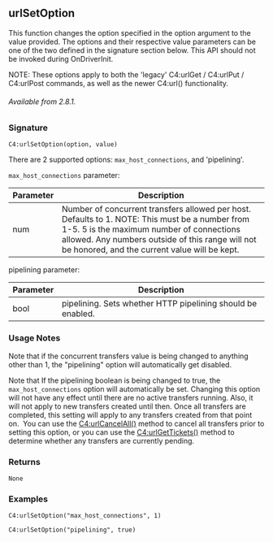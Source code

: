 ## urlSetOption

This function changes the option specified in the option argument to the value provided. The options and their respective value parameters can be one of the two defined in the signature section below. This API should not be invoked during OnDriverInit.

NOTE: These options apply to both the 'legacy' C4:urlGet / C4:urlPut / C4:urlPost commands, as well as the newer C4:url() functionality.

###### Available from 2.8.1.

### Signature

`C4:urlSetOption(option, value)`

There are 2 supported options: `max_host_connections`, and 'pipelining'.

`max_host_connections` parameter:

| Parameter | Description |
| --- | --- |
| num | Number of concurrent transfers allowed per host. Defaults to 1. NOTE: This must be a number from 1-5.  5 is the maximum number of connections allowed. Any numbers outside of this range will not be honored, and the current value will be kept. |

pipelining parameter:

| Parameter | Description |
| --- | --- |
| bool | pipelining. Sets whether HTTP pipelining should be enabled. |

### Usage Notes

Note that if the concurrent transfers value is being changed to anything other than 1, the "pipelining" option will automatically get disabled.

Note that If the pipelining boolean is being changed to true, the `max_host_connections` option will automatically be set. Changing this option will not have any effect until there are no active transfers running. Also, it will not apply to new transfers created until then. Once all transfers are completed, this setting will apply to any transfers created from that point on.  You can use the [C4:urlCancelAll()][1] method to cancel all transfers prior to setting this option, or you can use the [C4:urlGetTickets()][2] method to determine whether any transfers are currently pending.


### Returns

`None`


### Examples

`C4:urlSetOption("max_host_connections", 1)`

`C4:urlSetOption("pipelining", true)`


[1]:	https://snap-one.github.io/docs-driverworks-api/#web-service-interface-urlcancelall
[2]:	https://snap-one.github.io/docs-driverworks-api/#web-service-interface-urlgettickets